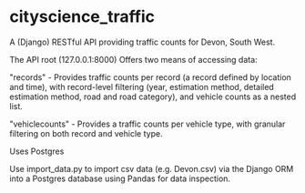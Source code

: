 # cityscience_traffic

A (Django) RESTful API providing traffic counts for Devon, South West.


The API root (127.0.0.1:8000) Offers two means of accessing data:


"records" - Provides traffic counts per record (a record defined by location and time), with record-level filtering (year, estimation method, detailed estimation method, road and road category), and vehicle counts as a nested list.

"vehiclecounts" - Provides a traffic counts per vehicle type, with granular filtering on both record and vehicle type.


Uses Postgres

Use import_data.py to import csv data (e.g. Devon.csv) via the Django ORM into a Postgres database using Pandas for data inspection.